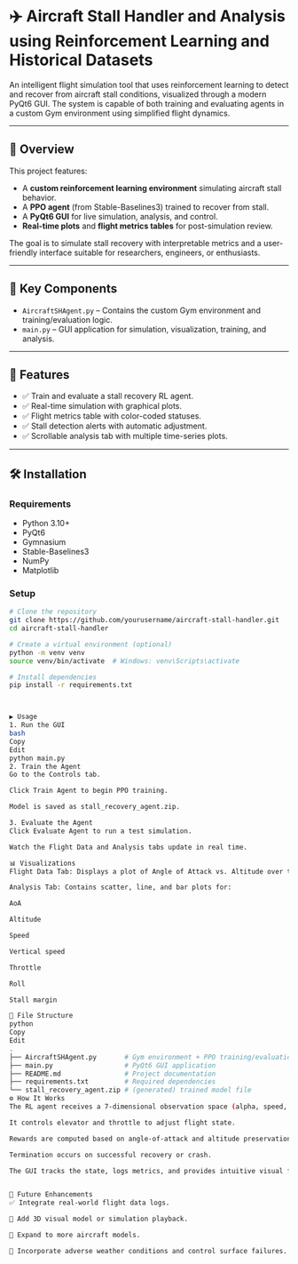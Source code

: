 # ✈️ Aircraft Stall Handler and Analysis using Reinforcement Learning and Historical Datasets

An intelligent flight simulation tool that uses reinforcement learning to detect and recover from aircraft stall conditions, visualized through a modern PyQt6 GUI. The system is capable of both training and evaluating agents in a custom Gym environment using simplified flight dynamics.

---

## 📌 Overview

This project features:

- A **custom reinforcement learning environment** simulating aircraft stall behavior.
- A **PPO agent** (from Stable-Baselines3) trained to recover from stall.
- A **PyQt6 GUI** for live simulation, analysis, and control.
- **Real-time plots** and **flight metrics tables** for post-simulation review.

The goal is to simulate stall recovery with interpretable metrics and a user-friendly interface suitable for researchers, engineers, or enthusiasts.

---

## 🧠 Key Components

- `AircraftSHAgent.py` – Contains the custom Gym environment and training/evaluation logic.
- `main.py` – GUI application for simulation, visualization, training, and analysis.

---

## 🚀 Features

- ✅ Train and evaluate a stall recovery RL agent.
- ✅ Real-time simulation with graphical plots.
- ✅ Flight metrics table with color-coded statuses.
- ✅ Stall detection alerts with automatic adjustment.
- ✅ Scrollable analysis tab with multiple time-series plots.

---

## 🛠️ Installation

### Requirements
- Python 3.10+
- PyQt6
- Gymnasium
- Stable-Baselines3
- NumPy
- Matplotlib

### Setup
```bash
# Clone the repository
git clone https://github.com/yourusername/aircraft-stall-handler.git
cd aircraft-stall-handler

# Create a virtual environment (optional)
python -m venv venv
source venv/bin/activate  # Windows: venv\Scripts\activate

# Install dependencies
pip install -r requirements.txt



▶️ Usage
1. Run the GUI
bash
Copy
Edit
python main.py
2. Train the Agent
Go to the Controls tab.

Click Train Agent to begin PPO training.

Model is saved as stall_recovery_agent.zip.

3. Evaluate the Agent
Click Evaluate Agent to run a test simulation.

Watch the Flight Data and Analysis tabs update in real time.

📊 Visualizations
Flight Data Tab: Displays a plot of Angle of Attack vs. Altitude over time.

Analysis Tab: Contains scatter, line, and bar plots for:

AoA

Altitude

Speed

Vertical speed

Throttle

Roll

Stall margin

📂 File Structure
python
Copy
Edit
.
├── AircraftSHAgent.py       # Gym environment + PPO training/evaluation
├── main.py                  # PyQt6 GUI application
├── README.md                # Project documentation
├── requirements.txt         # Required dependencies
└── stall_recovery_agent.zip # (generated) trained model file
⚙️ How It Works
The RL agent receives a 7-dimensional observation space (alpha, speed, pitch rate, etc.).

It controls elevator and throttle to adjust flight state.

Rewards are computed based on angle-of-attack and altitude preservation.

Termination occurs on successful recovery or crash.

The GUI tracks the state, logs metrics, and provides intuitive visual feedback.


📌 Future Enhancements
✅ Integrate real-world flight data logs.

🔲 Add 3D visual model or simulation playback.

🔲 Expand to more aircraft models.

🔲 Incorporate adverse weather conditions and control surface failures.
